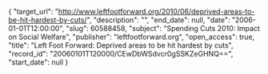 {
  "target_url": "http://www.leftfootforward.org/2010/06/deprived-areas-to-be-hit-hardest-by-cuts/", 
  "description": "", 
  "end_date": null, 
  "date": "2006-01-01T12:00:00", 
  "slug": 60588458, 
  "subject": "Spending Cuts 2010: Impact on Social Welfare", 
  "publisher": "leftfootforward.org", 
  "open_access": true, 
  "title": "Left Foot Forward: Deprived areas to be hit hardest by cuts", 
  "record_id": "20060101T120000/CEwDbWSdvcr0gSSKZeGHNQ==", 
  "start_date": null
}

